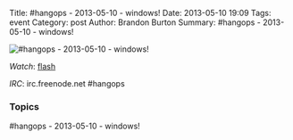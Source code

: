 Title: #hangops - 2013-05-10 - windows!
Date: 2013-05-10 19:09
Tags: event
Category: post
Author: Brandon Burton
Summary: #hangops - 2013-05-10 - windows!

![#hangops - 2013-05-10 - windows!](http://i.ytimg.com/vi/hL2MfAyz_2Q/3.jpg)

_Watch_: [flash](https://www.youtube.com/v/hL2MfAyz_2Q?version=3&f=user_uploads&app=youtube_gdata)

_IRC_: irc.freenode.net #hangops

### Topics
#hangops - 2013-05-10 - windows!
